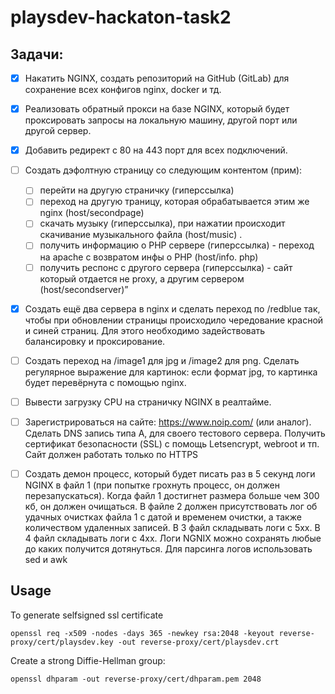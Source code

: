 # playsdev-hackaton-task2

## Задачи:

- [x] Накатить NGINX, создать репозиторий на GitHub (GitLab) для сохранение всех конфигов nginx, docker и тд. 
- [x] Реализовать обратный прокси на базе NGINX, который будет проксировать запросы на локальную машину, другой порт или другой сервер. 
- [x] Добавить редирект с 80 на 443 порт для всех подключений. 
- [ ] Создать дэфолтную страницу со следующим контентом (прим):
    - [ ] перейти на другую страничку (гиперссылка)
    - [ ] переход на другую траницу, которая обрабатывается этим же nginx (host/secondpage) 
    - [ ] скачать музыку (гиперссылка), при нажатии происходит скачивание музыкального файла (host/music) . 
    - [ ] получить информацию о PHP сервере (гиперссылка) - переход на apache с возвратом инфы о PHP (host/info. php) 
    - [ ] получить респонс с другого сервера (гиперссылка) - сайт который отдается не proxy, а другим сервером (host/secondserver)”

- [x] Создать ещё два сервера в nginx и сделать переход по /redblue так, чтобы при обновлении страницы происходило чередование красной и синей страниц. Для этого необходимо задействовать балансировку и проксирование.

- [ ] Создать переход на /image1 для jpg и /image2 для png. 
Сделать регулярное выражение для картинок: если формат jpg, то картинка будет перевёрнута с помощью nginx.

- [ ] Вывести загрузку CPU на страничку NGINX в реалтайме.

- [ ] Зарегистрироваться на сайте: https://www.noip.com/ (или аналог). Сделать DNS запись типа А, для своего тестового сервера. Получить сертификат безопасности (SSL) с помощь Letsencrypt, webroot и тп. Cайт должен работать только по HTTPS

- [ ] Создать демон процесс, который будет писать раз в 5 секунд логи NGINX в файл 1 (при попытке грохнуть процесс, он должен перезапускаться). Когда файл 1 достигнет размера больше чем 300 кб, он должен очищаться. В файле 2 должен присутствовать лог об удачных очистках файла 1 с датой и временем очистки, а также количеством удаленных записей. В 3 файл складывать логи с 5хх. В 4 файл складывать логи с 4хх. Логи NGNIX можно сохранять любые до каких получится дотянуться. Для парсинга логов использовать sed и awk

## Usage

To generate selfsigned ssl certificate

```
openssl req -x509 -nodes -days 365 -newkey rsa:2048 -keyout reverse-proxy/cert/playsdev.key -out reverse-proxy/cert/playsdev.crt
```

Create a strong Diffie-Hellman group:
```
openssl dhparam -out reverse-proxy/cert/dhparam.pem 2048
```
